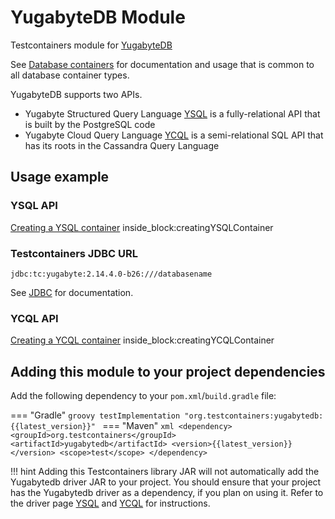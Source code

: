 # YugabyteDB Module

Testcontainers module for [YugabyteDB](https://hub.docker.com/r/yugabytedb/yugabyte)

See [Database containers](./index.md) for documentation and usage that is common to all database container types.

YugabyteDB supports two APIs.

- Yugabyte Structured Query Language [YSQL](https://docs.yugabyte.com/latest/api/ysql/) is a fully-relational API that is built by the PostgreSQL code
- Yugabyte Cloud Query Language [YCQL](https://docs.yugabyte.com/latest/api/ycql/) is a semi-relational SQL API that has its roots in the Cassandra Query Language

## Usage example

### YSQL API 

<!--codeinclude-->
[Creating a YSQL container](../../../modules/yugabytedb/src/test/java/org/testcontainers/junit/yugabytedb/YugabyteDBYSQLTest.java) inside_block:creatingYSQLContainer
<!--/codeinclude-->

### Testcontainers JDBC URL

`jdbc:tc:yugabyte:2.14.4.0-b26:///databasename`

See [JDBC](./jdbc.md) for documentation.

### YCQL API

<!--codeinclude-->
[Creating a YCQL container](../../../modules/yugabytedb/src/test/java/org/testcontainers/junit/yugabytedb/YugabyteDBYCQLTest.java) inside_block:creatingYCQLContainer
<!--/codeinclude-->


## Adding this module to your project dependencies

Add the following dependency to your `pom.xml`/`build.gradle` file:

=== "Gradle"
    ```groovy
    testImplementation "org.testcontainers:yugabytedb:{{latest_version}}"
    ```
=== "Maven"
    ```xml
    <dependency>
        <groupId>org.testcontainers</groupId>
        <artifactId>yugabytedb</artifactId>
        <version>{{latest_version}}</version>
        <scope>test</scope>
    </dependency>
    ```

!!! hint
    Adding this Testcontainers library JAR will not automatically add the Yugabytedb driver JAR to your project.
    You should ensure that your project has the Yugabytedb driver as a dependency, if you plan on using it.
    Refer to the driver page [YSQL](https://docs.yugabyte.com/latest/integrations/jdbc-driver/) and [YCQL](https://docs.yugabyte.com/latest/reference/drivers/ycql-client-drivers/) for instructions.
